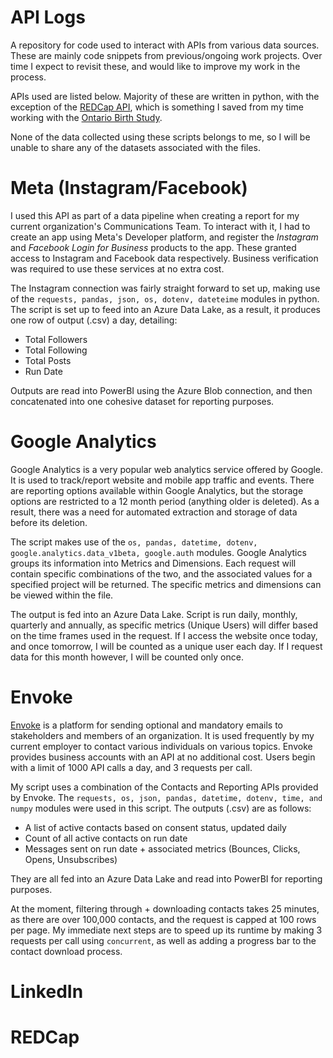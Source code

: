 # API Logs
A repository for code used to interact with APIs from various data sources. These are mainly code snippets from previous/ongoing work projects. Over time I expect to revisit these, and would like to improve my work in the process.

APIs used are listed below. Majority of these are written in python, with the exception of the [REDCap API](https://project-redcap.org/), which is something I saved from my time working with the [Ontario Birth Study](https://ontariobirthstudy.com/). 

None of the data collected using these scripts belongs to me, so I will be unable to share any of the datasets associated with the files.

# Meta (Instagram/Facebook) 

I used this API as part of a data pipeline when creating a report for my current organization's Communications Team. To interact with it, I had to create an app using Meta's Developer platform, and register the *Instagram* and *Facebook Login for Business* products to the app. These granted access to Instagram and Facebook data respectively. Business verification was required to use these services at no extra cost.

The Instagram connection was fairly straight forward to set up, making use of the `requests, pandas, json, os, dotenv, dateteime` modules in python. The script is set up to feed into an Azure Data Lake, as a result, it produces one row of output (.csv) a day, detailing: 
- Total Followers
- Total Following
- Total Posts
- Run Date


Outputs are read into PowerBI using the Azure Blob connection, and then concatenated into one cohesive dataset for reporting purposes. 

# Google Analytics 
Google Analytics is a very popular web analytics service offered by Google. It is used to track/report website and mobile app traffic and events. There are reporting options available within Google Analytics, but the storage options are restricted to a 12 month period (anything older is deleted). As a result, there was a need for automated extraction and storage of data before its deletion. 

The script makes use of the `os, pandas, datetime, dotenv, google.analytics.data_v1beta, google.auth` modules. Google Analytics groups its information into Metrics and Dimensions. Each request will contain specific combinations of the two, and the associated values for a specified project will be returned. The specific metrics and dimensions can be viewed within the file. 

The output is fed into an Azure Data Lake. Script is run daily, monthly, quarterly and annually, as specific metrics (Unique Users) will differ based on the time frames used in the request. If I access the website once today, and once tomorrow, I will be counted as a unique user each day. If I request data for this month however, I will be counted only once. 

# Envoke 
[Envoke](https://envoke.com/) is a platform for sending optional and mandatory emails to stakeholders and members of an organization. It is used frequently by my current employer to contact various individuals on various topics. Envoke provides business accounts with an API at no additional cost. Users begin with a limit of 1000 API calls a day, and 3 requests per call. 

My script uses a combination of the Contacts and Reporting APIs provided by Envoke. The `requests, os, json, pandas, datetime, dotenv, time, and numpy` modules were used in this script. The outputs (.csv) are as follows: 
- A list of active contacts based on consent status, updated daily
- Count of all active contacts on run date
- Messages sent on run date + associated metrics (Bounces, Clicks, Opens, Unsubscribes)

They are all fed into an Azure Data Lake and read into PowerBI for reporting purposes.

At the moment, filtering through + downloading contacts takes 25 minutes, as there are over 100,000 contacts, and the request is capped at 100 rows per page. My immediate next steps are to speed up its runtime by making 3 requests per call using `concurrent`, as well as adding a progress bar to the contact download process. 
# LinkedIn 
# REDCap
